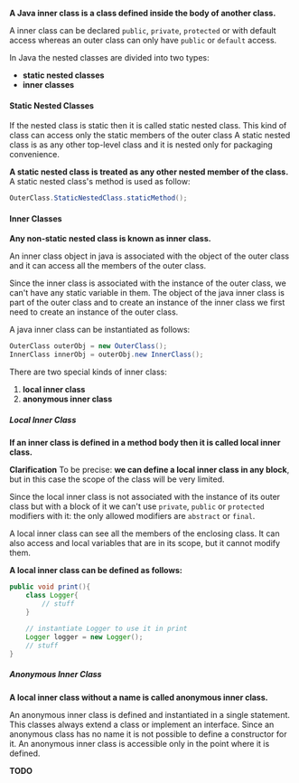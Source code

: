 **A Java inner class is a class defined inside the body of another class.**

A inner class can be declared `public`, `private`, `protected` or with default access 
whereas an outer class can only have `public` or `default` access. 

In Java the nested classes are divided into two types: 
- **static nested classes**
- **inner classes**
#### Static Nested Classes
If the nested class is static then it is called static nested class. 
This kind of class can access only the static members of the outer class
A static nested class is as any other top-level class and it is nested only for packaging convenience. 

**A static nested class is treated as any other nested member of the class.**
A static nested class's method is used as follow: 
```java
OuterClass.StaticNestedClass.staticMethod();
```
#### Inner Classes
**Any non-static nested class is known as inner class.** 

An inner class object in java is associated with the object of the outer class and it can access all the members of the outer class. 

Since the inner class is associated with the instance of the outer class, we can't have any static variable in them. 
The object of the java inner class is part of the outer class and to create an instance of the inner class we first need to create an instance of the outer class. 

A java inner class can be instantiated as follows:
```java
OuterClass outerObj = new OuterClass();
InnerClass innerObj = outerObj.new InnerClass();
```

There are two special kinds of inner class: 
1) **local inner class**
2) **anonymous inner class**
##### Local Inner Class
**If an inner class is defined in a method body then it is called local inner class.** 

**Clarification**
To be precise: **we can define a local inner class in any block**, but in this case the scope of the class will be very limited.

Since the local inner class is not associated with the instance of its outer class but with a block of it we can't use `private`, `public` or `protected` modifiers with it: the only allowed modifiers are `abstract` or `final`. 

A local inner class can see all the members of the enclosing class. 
It can also access and local variables that are in its scope, but it cannot modify them. 

**A local inner class can be defined as follows:** 
```java
public void print(){
	class Logger{
		// stuff
	}
	
	// instantiate Logger to use it in print
	Logger logger = new Logger(); 
	// stuff
}
```
##### Anonymous Inner Class
**A local inner class without a name is called anonymous inner class.** 

An anonymous inner class is defined and instantiated in a single statement. 
This classes always extend a class or implement an interface. 
Since an anonymous class has no name it is not possible to define a constructor for it. 
An anonymous inner class is accessible only in the point where it is defined.

**TODO**